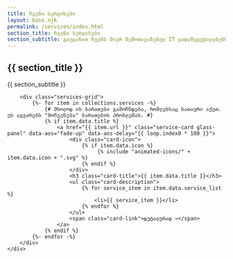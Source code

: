 ```yaml
---
title: ჩვენი სერვისები
layout: base.njk
permalink: /services/index.html
section_title: ჩვენი სერვისები
section_subtitle: გაეცანით ჩვენს მიერ შემოთავაზებულ IT გადაწყვეტილებებს, რომლებიც მორგებულია თქვენი ბიზნესის უნიკალურ საჭიროებებზე.
---
```


<section class="services-page-section">
    <div class="container">
        <div class="section-title" data-aos="fade-up">
            <h1>{{ section_title }}</h1>
            <p>{{ section_subtitle }}</p>
        </div>
        
        <div class="services-grid">
            {%- for item in collections.services -%}
                {# მხოლოდ ის ბარათები გამოჩნდება, რომლებსაც სათაური აქვთ. ეს აგვარებს "მოჩვენება" ბარათების პრობლემას. #}
                {% if item.data.title %}
                    <a href="{{ item.url }}" class="service-card glass-panel" data-aos="fade-up" data-aos-delay="{{ loop.index0 * 100 }}">
                        <div class="card-icon">
                            {% if item.data.icon %}
                                 {% include "animated-icons/" + item.data.icon + ".svg" %}
                            {% endif %}
                        </div>
                        <h3 class="card-title">{{ item.data.title }}</h3>
                        <ul class="card-description">
                            {% for service_item in item.data.service_list %}
                                <li>{{ service_item }}</li>
                            {% endfor %}
                        </ul>
                        <span class="card-link">დეტალურად →</span>
                    </a>
                {% endif %}
            {%- endfor -%}
        </div>
    </div>
</section>
